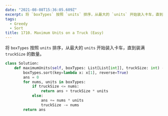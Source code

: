 ```yaml
---
date: "2021-08-08T15:36:05.609Z"
excerpt: 将 `boxTypes` 按照 `units` 排序，从最大的 `units` 开始装入卡车，直到装满 `truckSize` 的数量。
tags:
  - Greedy
  - Sort
title: 1710. Maximum Units on a Truck (Easy)
---
```


将 `boxTypes` 按照 `units` 排序，从最大的 `units` 开始装入卡车，直到装满 `truckSize` 的数量。

```python
class Solution:
    def maximumUnits(self, boxTypes: List[List[int]], truckSize: int) -> int:
        boxTypes.sort(key=lambda x: x[1], reverse=True)
        ans = 0
        for nums, units in boxTypes:
            if truckSize <= nums:
                return ans + truckSize * units
            else:
                ans += nums * units
                truckSize -= nums
        return ans
```
